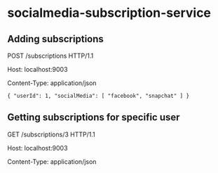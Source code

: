 # socialmedia-subscription-service

## Adding subscriptions
POST /subscriptions HTTP/1.1

Host: localhost:9003

Content-Type: application/json

`{
"userId": 1,
"socialMedia": [
"facebook",
"snapchat"
]
}`

## Getting subscriptions for specific user

GET /subscriptions/3 HTTP/1.1

Host: localhost:9003

Content-Type: application/json











